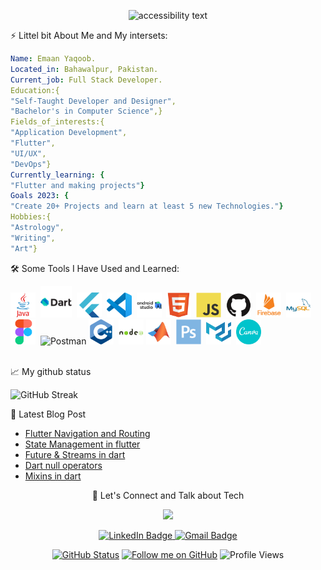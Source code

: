 
 <p align="center">  <img src="https://media.giphy.com/media/Qo2dupDib32rkTY4hX/giphy.gif" width="350" alt="accessibility text"> </p> 
 <p> ⚡ Littel bit About Me and My intersets: </p>
 
 ```yaml
Name: Emaan Yaqoob.
Located_in: Bahawalpur, Pakistan.
Current_job: Full Stack Developer.
Education:{
"Self-Taught Developer and Designer",
"Bachelor's in Computer Science",}
Fields_of_interests:{
"Application Development",
"Flutter",
"UI/UX",
"DevOps"}
Currently_learning: {
"Flutter and making projects"}
Goals 2023: {
"Create 20+ Projects and learn at least 5 new Technologies."}
Hobbies:{
"Astrology",
"Writing",
 "Art"}
 
  ``` 
 
:hammer_and_wrench: Some Tools I Have Used and Learned:
<div>   
<img src="https://github.com/devicons/devicon/blob/master/icons/java/java-original-wordmark.svg" title="Java" alt="Java" width="40" height="40"/>&nbsp; <img src="https://github.com/devicons/devicon/blob/master/icons/dart/dart-original-wordmark.svg" title="Dart" alt="Dart" width="50" height="50"/>&nbsp;  <img src="https://github.com/devicons/devicon/blob/master/icons/flutter/flutter-original.svg" title="Flutter" alt="Flutter" width="40" height="40"/>&nbsp;  <img src="https://github.com/devicons/devicon/blob/master/icons/vscode/vscode-original.svg" title="VSCode" alt="VSCode " width="40" height="40"/>&nbsp;  <img src="https://github.com/devicons/devicon/blob/master/icons/androidstudio/androidstudio-original-wordmark.svg"   title="Android Studio" alt="Android Studio" width="40" height="40"/>&nbsp; <img src="https://github.com/devicons/devicon/blob/master/icons/html5/html5-original.svg" title="HTML5" alt="HTML" width="40" height="40"/>&nbsp; <img src="https://github.com/devicons/devicon/blob/master/icons/javascript/javascript-original.svg" title="JavaScript" alt="JavaScript" width="40" height="40"/>&nbsp; <img src="https://github.com/devicons/devicon/blob/master/icons/github/github-original.svg" title="GitHub"  alt="GitHub" width="40" height="40"/>&nbsp;  <img src="https://github.com/devicons/devicon/blob/master/icons/firebase/firebase-plain-wordmark.svg" title="Firebase" alt="Firebase" width="40" height="40"/>&nbsp;   <img src="https://github.com/devicons/devicon/blob/master/icons/mysql/mysql-original-wordmark.svg" title="MySQL"  alt="MySQL" width="40" height="40"/>&nbsp; <img src="https://github.com/devicons/devicon/blob/master/icons/figma/figma-original.svg" title="Figma" alt="Figma" width="40" height="40"/>&nbsp; <img src="https://www.vectorlogo.zone/logos/getpostman/getpostman-icon.svg" title="Postman" alt="Postman" width="40" height="40"/>&nbsp;<img src="https://github.com/devicons/devicon/blob/master/icons/cplusplus/cplusplus-original.svg" title="C++" alt="C++" width="40" height="40"/>&nbsp;  <img src="https://github.com/devicons/devicon/blob/master/icons/nodejs/nodejs-original-wordmark.svg" title="Node.js" alt="Node.js" width="40" height="40"/>&nbsp;<img src="https://github.com/devicons/devicon/blob/master/icons/matlab/matlab-original.svg" title="MATLAB" alt="MATLAB" width="40" height="40"/>&nbsp; <img src="https://github.com/devicons/devicon/blob/master/icons/photoshop/photoshop-plain.svg" title="Photoshop" alt="Photoshop" width="40" height="40"/>&nbsp; <img src="https://github.com/devicons/devicon/blob/master/icons/materialui/materialui-original.svg" title="Material UI" alt="Material UI" width="40" height="40"/>&nbsp; <img src="https://github.com/devicons/devicon/blob/master/icons/canva/canva-original.svg" title="Canva" alt="Canva" width="40" height="40"/>&nbsp;
</div><br>


📈 My github status
 
![GitHub Streak](https://github-readme-streak-stats.herokuapp.com/?user=eeimaan&theme=dark)
 

📝 Latest Blog Post
- [Flutter Navigation and Routing](https://medium.com/@emanyaqoob/certainly-e41bc25617a6)
- [State Management in flutter](https://medium.com/@emanyaqoob/flutter-state-management-in-flutter-4ab1ff33e343)
- [Future & Streams in dart](https://medium.com/@emanyaqoob/future-streams-in-dart-7e2bd86ebbfd)
- [Dart null operators](https://medium.com/@emanyaqoob/dart-null-operators-2f5462a181e3)
- [Mixins in dart](https://medium.com/@emanyaqoob/mixins-in-dart-aed7e89de15d)
  <br>

<p align="center">💬 Let's Connect and Talk about Tech </p></p> 
<p align="center"> <img src="https://media.giphy.com/media/BferOKonYOspm28AiB/giphy.gif"  width="150"/></p>
<div id="badges" align="center">  
  <a href="https://pk.linkedin.com/in/emaanyaqub">   
    <img src="https://img.shields.io/badge/LinkedIn-blue?style=for-the-badge&logo=linkedin&logoColor=white" alt="LinkedIn Badge"/>
  </a>  
  <a href="emaanyaqoob379@gmail.com">
    <img src="https://img.shields.io/badge/Gmail-orange?style=for-the-badge&logo=gmail&logoColor=white" alt="Gmail Badge"/>
  </a>  
 


  
[![GitHub Status](https://img.shields.io/badge/GitHub-Active-brightgreen.svg)](https://github.com/eeimaan)
[![Follow me on GitHub](https://img.shields.io/github/followers/eeimaan?label=Follow%20me&style=social)](https://github.com/eeimaan)
![Profile Views](https://komarev.com/ghpvc/?username=emaanyaqoob)

</div>


